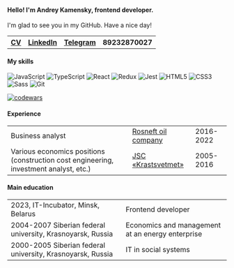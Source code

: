 <h4>Hello! I'm Andrey Kamensky, frontend developer.</h4>
<p>I'm glad to see you in my GitHub. Have a nice day!</p>
<table>
  <tr>
    <th><a href="https://kamensky124.github.io/AkCV/">CV</a></th>
    <th><a href="https://www.linkedin.com/in/andrey-kamensky-987883b2/">LinkedIn</a></th>
    <th><a href="https://t.me/kamensky24">Telegram</th>
    <th>89232870027</th>
  </tr>
  </table>

<h4>My skills</h4>

![JavaScript](https://img.shields.io/badge/javascript-%23323330.svg?style=for-the-badge&logo=javascript&logoColor=%23F7DF1E)
![TypeScript](https://img.shields.io/badge/typescript-%23007ACC.svg?style=for-the-badge&logo=typescript&logoColor=white)
![React](https://img.shields.io/badge/react-%2320232a.svg?style=for-the-badge&logo=react&logoColor=%2361DAFB)
![Redux](https://img.shields.io/badge/redux-%23593d88.svg?style=for-the-badge&logo=redux&logoColor=white)
![Jest](https://img.shields.io/badge/Jest-C21325.svg?style=for-the-badge&logo=Jest&logoColor=white)
![HTML5](https://img.shields.io/badge/HTML5-E34F26.svg?style=for-the-badge&logo=HTML5&logoColor=white)
![CSS3](https://img.shields.io/badge/CSS3-1572B6.svg?style=for-the-badge&logo=CSS3&logoColor=white)
![Sass](https://img.shields.io/badge/Sass-CC6699.svg?style=for-the-badge&logo=Sass&logoColor=white)
![Git](https://img.shields.io/badge/Git-F05032.svg?style=for-the-badge&logo=Git&logoColor=white)

[![codewars](https://www.codewars.com/users/Kamensky124/badges/small)](https://www.codewars.com/users/Kamensky124) 

<h4>Experience</h4>
<table>
  <tr>
    <td>Business analyst</td>
    <td><a href="https://www.linkedin.com/in/andrey-kamensky-987883b2/"> Rosneft oil company</a></td>
    <td>2016-2022</td>
  </tr>
    <tr>
    <td>Various economics positions (construction cost engineering, investment analyst, etc.)</td>
    <td><a href="https://www.krastsvetmet.ru/">JSC «Krastsvetmet»</a></td>
      <td>2005-2016</td>
  </tr>
    </table>

<h4>Main education</h4>
<table>
  <tr>
    <td>2023, IT-Incubator, Minsk, Belarus</td>
    <td>Frontend developer</td>
  </tr>
        <tr>
    <td>2004-2007 Siberian federal university, Krasnoyarsk, Russia</td>
    <td>Economics and management at an energy enterprise</td>
  </tr>
    <tr>
    <td>2000-2005 Siberian federal university, Krasnoyarsk, Russia</td>
    <td>IT in social systems</td>
  </tr>
    </table>

